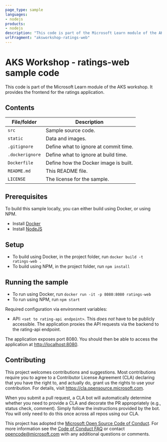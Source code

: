 ```yaml
---
page_type: sample
languages:
- nodejs
products:
- nodejs
description: "This code is part of the Microsoft Learn module of the AKS workshop. It provides the frontend for the ratings application."
urlFragment: "aksworkshop-ratings-web"
---
```


# AKS Workshop - ratings-web sample code

<!-- 
Guidelines on README format: https://review.docs.microsoft.com/help/onboard/admin/samples/concepts/readme-template?branch=master

Guidance on onboarding samples to docs.microsoft.com/samples: https://review.docs.microsoft.com/help/onboard/admin/samples/process/onboarding?branch=master

Taxonomies for products and languages: https://review.docs.microsoft.com/new-hope/information-architecture/metadata/taxonomies?branch=master
-->

This code is part of the Microsoft Learn module of the AKS workshop. It provides the frontend for the ratings application.

## Contents

| File/folder       | Description                                |
|-------------------|--------------------------------------------|
| `src`             | Sample source code.                        |
| `static`          | Data and images.                           |
| `.gitignore`      | Define what to ignore at commit time.      |
| `.dockerignore`   | Define what to ignore at build time.       |
| `Dockerfile`      | Define how the Docker image is built.      |
| `README.md`       | This README file.                          |
| `LICENSE`         | The license for the sample.                |

## Prerequisites

To build this sample locally, you can either build using Docker, or using NPM.

- Install [Docker](https://www.docker.com/get-started)
- Install [NodeJS](https://nodejs.org/en/download/)

## Setup

- To build using Docker, in the project folder, run `docker build -t ratings-web .`
- To build using NPM, in the project folder, run `npm install`

## Running the sample

- To run using Docker, run `docker run -it -p 8080:8080 ratings-web`
- To run using NPM, run `npm start`

Required configuration via environment variables:

- API:  `<set to rating-api endpoint>`. This *does not* have to be publicly accessible. The application proxies the API requests via the backend to the rating-api endpoint.

The application exposes port 8080.
You should then be able to access the application at <http://localhost:8080>.

## Contributing

This project welcomes contributions and suggestions.  Most contributions require you to agree to a
Contributor License Agreement (CLA) declaring that you have the right to, and actually do, grant us
the rights to use your contribution. For details, visit https://cla.opensource.microsoft.com.

When you submit a pull request, a CLA bot will automatically determine whether you need to provide
a CLA and decorate the PR appropriately (e.g., status check, comment). Simply follow the instructions
provided by the bot. You will only need to do this once across all repos using our CLA.

This project has adopted the [Microsoft Open Source Code of Conduct](https://opensource.microsoft.com/codeofconduct/).
For more information see the [Code of Conduct FAQ](https://opensource.microsoft.com/codeofconduct/faq/) or
contact [opencode@microsoft.com](mailto:opencode@microsoft.com) with any additional questions or comments.

